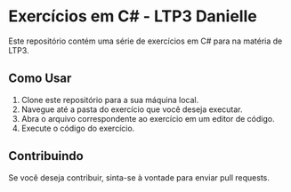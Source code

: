 # Exercícios em C# - LTP3 Danielle

Este repositório contém uma série de exercícios em C# para na matéria de LTP3.

## Como Usar

1. Clone este repositório para a sua máquina local.
2. Navegue até a pasta do exercício que você deseja executar.
3. Abra o arquivo correspondente ao exercício em um editor de código.
4. Execute o código do exercício.

## Contribuindo

Se você deseja contribuir, sinta-se à vontade para enviar pull requests.
